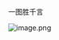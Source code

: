 一图胜千言

![image.png](https://cdn.nlark.com/yuque/0/2023/png/28316065/1678871334709-cbc98f44-1fef-41a6-9719-cb270358c69c.png#averageHue=%23fafaf9&clientId=u3f9384e4-7151-4&from=paste&height=1391&id=ud0c44762&name=image.png&originHeight=3477&originWidth=2982&originalType=binary&ratio=2.5&rotation=0&showTitle=false&size=466427&status=done&style=none&taskId=u2c819735-c50a-4f88-b32d-e0f8560a69e&title=&width=1192.8)
